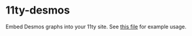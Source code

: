 # 11ty-desmos

Embed Desmos graphs into your 11ty site. See [this file](https://github.com/radian628/11ty-desmos/blob/main/example/src/index.md?plain=1) for example usage.
